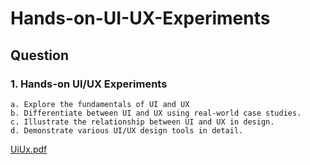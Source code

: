 # Hands-on-UI-UX-Experiments

## Question 

### 1. Hands-on UI/UX Experiments
```
a. Explore the fundamentals of UI and UX
b. Differentiate between UI and UX using real-world case studies.
c. Illustrate the relationship between UI and UX in design.
d. Demonstrate various UI/UX design tools in detail.
```
[UiUx.pdf](https://github.com/user-attachments/files/20506818/UiUx.pdf)


